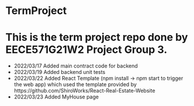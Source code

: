 # TermProject

<h1>This is the term project repo done by EECE571G21W2 Project Group 3.</h1>
<div>
  <ul>
    <li>2022/03/17 Added main contract code for backend</li>
    <li>2022/03/19 Added backend unit tests</li>
    <li>2022/03/22 Added React Template (npm install -> npm start to trigger the web app) which used the template provided by https://github.com/ShiroWorks/React-Real-Estate-Website</li>
    <li>2022/03/23 Added MyHouse page</li>
  </ul>
</div>
